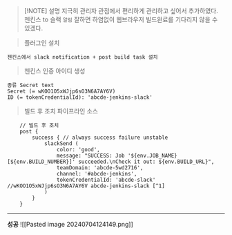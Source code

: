 > [!NOTE] 설명
> 지극히 관리자 관점에서 편리하게 관리하고 싶어서 추가하였다.
> 젠킨스 to 슬랙 `알림`
> 잘하면 하염없이 웹브라우저 빌드완료를 기다리지 않을 수 있겠다.

> 플러그인 설치
``` Shell
젠킨스에서 slack notification + post build task 설치 
```

> 젠킨스 인증 아이디 생성
``` Shell
종류 Secret text
Secret (= wKOO1O5xWJjp6sO3N6A7AY6V)
ID (= tokenCredentialId): 'abcde-jenkins-slack'
```

> 빌드 후 조치 파이프라인 소스
``` Shell
    // 빌드 후 조치
    post {
        success { // always success failure unstable
            slackSend (
                color: 'good',
                message: "SUCCESS: Job '${env.JOB_NAME} [${env.BUILD_NUMBER}]' succeeded.\nCheck it out: ${env.BUILD_URL}",
                teamDomain: 'abcde-5wd2716',
                channel: '#abcde-jenkins',
                tokenCredentialId: 'abcde-slack' //wKOO1O5xWJjp6sO3N6A7AY6V abcde-jenkins-slack [^1]
            )
        }
    }
```
___
[^1]: 입력값은 slack에서 jenkins CI 설치하고 얻은 결과 코드값

**성공**
![[Pasted image 20240704124149.png]]
